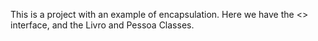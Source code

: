 This is a project with an example of encapsulation. Here we have the <<Publicacao>> interface, and the Livro and Pessoa Classes.
